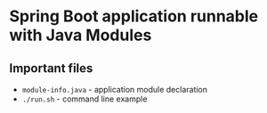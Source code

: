 # Spring Boot application runnable with Java Modules

## Important files

- `module-info.java` - application module declaration
- `./run.sh` - command line example
